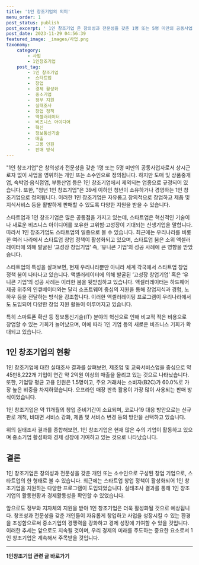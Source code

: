 ```yaml
---
title: '1인 창조기업의 의미'
menu_order: 1
post_status: publish
post_excerpt: ' 1인 창조기업 은 창의성과 전문성을 갖춘 1명 또는 5명 미만의 공동사업자로서 상시근로자 없이 사업을 영위하는 개인 또는 소수인으로 정의됩니다. 하지만 도매 및 상품중개업, 숙박업 음식점업, 부동산업 등은 1인 창조기업에서 제외되는 업종으로 규정되어 있습니다. 또한,  청년 1인 창조기업 은 39세 이하인 청년이 소유하거나 경영하는 1인 창조기업으로 정의됩니다. 이러한 1인 창조기업은 자유롭고 창의적으로 창업하고 제품 및 지식서비스 등을 활발하게 판매할 수 있도록 다양한 지원을 받을 수 있습니다.'
post_date: 2023-11-29 04:56:39
featured_image: _images/사업.png
taxonomy:
    category:
        - 사업
        - 1인창조기업
    post_tag:
        - 1인 창조기업
        -  스타트업
        -  창업
        -  경제 활성화
        -  중소기업
        -  정부 지원
        -  실태조사
        -  창업 정책
        -  액셀러레이터
        -  비즈니스 아이디어
        -  혁신
        -  정보통신기술
        -  매출
        -  고용 인원
        -  판매 방식
---
```



"1인 창조기업"은 창의성과 전문성을 갖춘 1명 또는 5명 미만의 공동사업자로서 상시근로자 없이 사업을 영위하는 개인 또는 소수인으로 정의됩니다. 하지만 도매 및 상품중개업, 숙박업·음식점업, 부동산업 등은 1인 창조기업에서 제외되는 업종으로 규정되어 있습니다. 또한, "청년 1인 창조기업"은 39세 이하인 청년이 소유하거나 경영하는 1인 창조기업으로 정의됩니다. 이러한 1인 창조기업은 자유롭고 창의적으로 창업하고 제품 및 지식서비스 등을 활발하게 판매할 수 있도록 다양한 지원을 받을 수 있습니다.

스타트업과 1인 창조기업은 많은 공통점을 가지고 있는데, 스타트업은 혁신적인 기술이나 새로운 비즈니스 아이디어를 보유한 고위험·고성장이 기대되는 신생기업을 말합니다. 따라서 1인 창조기업도 스타트업의 일종으로 볼 수 있습니다. 최근에는 우리나라를 비롯한 여러 나라에서 스타트업 창업 정책이 활성화되고 있으며, 스타트업 붐은 소위 액셀러레이터에 의해 발굴된 ‘고성장 창업기업’ 즉, ‘유니콘 기업’의 성공 사례에 큰 영향을 받았습니다.

스타트업의 특성을 살펴보면, 현재 우리나라뿐만 아니라 세계 각국에서 스타트업 창업 정책 붐이 나타나고 있습니다. 액셀러레이터에 의해 발굴된 ‘고성장 창업기업’ 혹은 ‘유니콘 기업’의 성공 사례는 이러한 붐을 뒷받침하고 있습니다. 액셀러레이터는 하드웨어 제공 위주의 인큐베이터와는 달리 소프트웨어 중심의 지원을 통해 창업지식과 경험, 노하우 등을 전달하는 방식을 강조합니다. 이러한 액셀러레이팅 프로그램이 우리나라에서도 도입되어 다양한 창업 지원 활동이 이루어지고 있습니다.

특히 스마트폰 확산 등 정보통신기술(IT) 분야의 혁신으로 인해 비교적 적은 비용으로 창업할 수 있는 기회가 늘어났으며, 이에 따라 1인 기업 등의 새로운 비즈니스 기회가 확대되고 있습니다.

## 1인 창조기업의 현황

1인 창조기업에 대한 실태조사 결과를 살펴보면, 제조업 및 교육서비스업을 중심으로 약 45만8,222개 기업이 연간 약 2억원 이상의 매출을 올리고 있는 것으로 나타났습니다. 또한, 기업당 평균 고용 인원은 1.5명이고, 주요 거래처는 소비자(B2C)가 60.0%로 가장 높은 비중을 차지하였습니다. 오프라인 매장 판촉 활용이 가장 많이 사용되는 판매 방식이었습니다.

1인 창조기업은 약 11개월의 창업 준비기간이 소요되며, 코로나19 대응 방안으로는 신규 판로 개척, 비대면 서비스 강화, 제품 및 서비스 변경 등의 방안을 선택하고 있습니다.

위의 실태조사 결과를 종합해보면, 1인 창조기업은 현재 많은 수의 기업이 활동하고 있으며 중소기업 활성화와 경제 성장에 기여하고 있는 것으로 나타났습니다.

## 결론

1인 창조기업은 창의성과 전문성을 갖춘 개인 또는 소수인으로 구성된 창업 기업으로, 스타트업의 한 형태로 볼 수 있습니다. 최근에는 스타트업 창업 정책이 활성화되어 1인 창조기업을 지원하는 다양한 프로그램이 도입되었습니다. 실태조사 결과를 통해 1인 창조기업의 활동현황과 경제활동성을 확인할 수 있었습니다.

앞으로도 정부와 지자체의 지원을 받아 1인 창조기업은 더욱 활성화될 것으로 예상됩니다. 창조성과 전문성을 갖춘 개인들이 자유롭게 창업하고 사업을 성장시킬 수 있는 환경을 조성함으로써 중소기업의 경쟁력을 강화하고 경제 성장에 기여할 수 있을 것입니다. 이러한 추세는 앞으로도 지속될 것이며, 우리 경제의 미래를 주도하는 중요한 요소로서 1인 창조기업은 계속해서 주목받을 것입니다.
<!-- wp:separator -->
<hr class="wp-block-separator has-alpha-channel-opacity"/>
<!-- /wp:separator -->

<!-- wp:group {"backgroundColor":"base","layout":{"type":"constrained"}} -->
<div class="wp-block-group has-base-background-color has-background"><!-- wp:paragraph {"align":"center","fontSize":"medium"} -->
<p class="has-text-align-center has-large-font-size"><strong>1인창조기업 관련 글 바로가기</strong></p>
<!-- /wp:paragraph -->


<!-- wp:latest-posts
{"categories":[{"id":27060,"count":19,"description":"","link":"https://uknowlaw.com/category/1%ec%9d%b8%ec%b0%bd%ec%a1%b0%ea%b8%b0%ec%97%85/","name":"1인창조기업","slug":"1인창조기업","taxonomy":"category","parent":0,"meta":[],"_links":{"self":[{"href":"https://uknowlaw.com/wp-json/wp/v2/categories/27060"}],"collection":[{"href":"https://uknowlaw.com/wp-json/wp/v2/categories"}],"about":[{"href":"https://uknowlaw.com/wp-json/wp/v2/taxonomies/category"}],"wp:post_type":[{"href":"https://uknowlaw.com/wp-json/wp/v2/posts?categories=27060"}],"curies":[{"name":"wp","href":"https://api.w.org/{rel}","templated":true}]}}],"postsToShow":100,"excerptLength":28,"postLayout":"grid","columns":2,"featuredImageAlign":"left","featuredImageSizeSlug":"large","fontSize":"small"} /--></div>
<!-- /wp:group -->